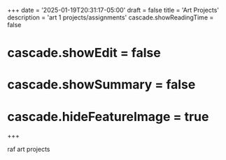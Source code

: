 +++
date = '2025-01-19T20:31:17-05:00'
draft = false
title = 'Art Projects'
description = 'art 1 projects/assignments'
cascade.showReadingTime = false
# cascade.showEdit = false
# cascade.showSummary = false
# cascade.hideFeatureImage = true
+++

raf art projects